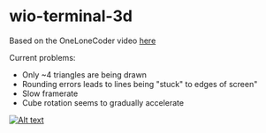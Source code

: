 # wio-terminal-3d
Based on the OneLoneCoder video [here](https://www.youtube.com/watch?v=ih20l3pJoeU)

Current problems:
* Only ~4 triangles are being drawn
* Rounding errors leads to lines being "stuck" to edges of screen"
* Slow framerate
* Cube rotation seems to gradually accelerate

[![Alt text](https://img.youtube.com/vi/Dh-EDfVDeks/0.jpg)](https://www.youtube.com/watch?v=Dh-EDfVDeks)
